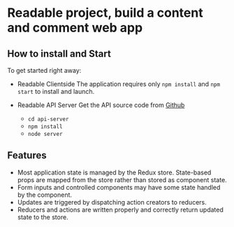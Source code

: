 # Readable project, build a content and comment web app 

## How to install and Start
To get started right away:
* Readable Clientside
The application requires only `npm install` and `npm start` to install and launch.

* Readable API Server
Get the API source code from [Github](https://github.com/udacity/reactnd-project-readable-starter)
    * `cd api-server`
    * `npm install`
    * `node server`

## Features
* Most application state is managed by the Redux store. State-based props are mapped from the store rather than stored as component state.
* Form inputs and controlled components may have some state handled by the component.
* Updates are triggered by dispatching action creators to reducers.
* Reducers and actions are written properly and correctly return updated state to the store.